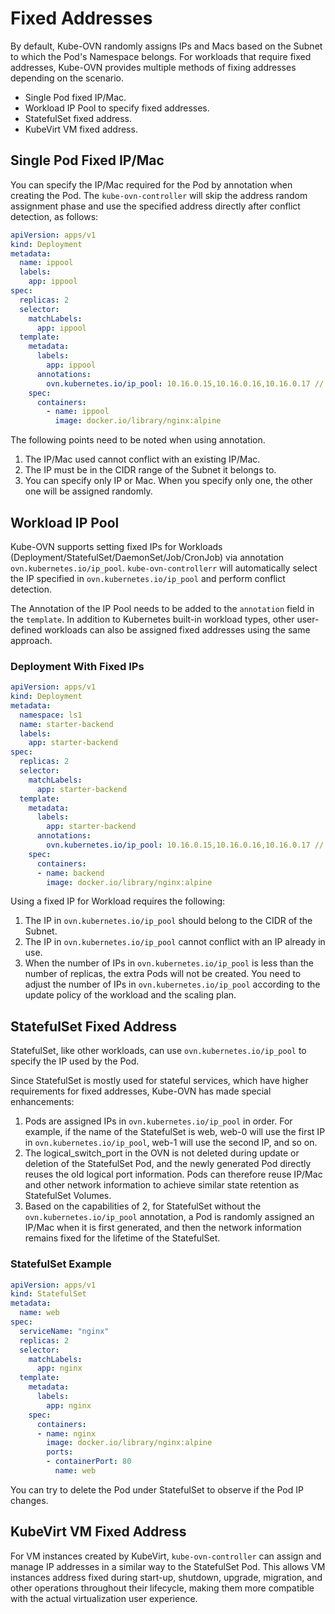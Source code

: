 # Fixed Addresses

By default, Kube-OVN randomly assigns IPs and Macs based on the Subnet to which the Pod's Namespace belongs.
For workloads that require fixed addresses, Kube-OVN provides multiple methods of fixing addresses depending on the scenario.

- Single Pod fixed IP/Mac.
- Workload IP Pool to specify fixed addresses.
- StatefulSet fixed address.
- KubeVirt VM fixed address.

## Single Pod Fixed IP/Mac

You can specify the IP/Mac required for the Pod by annotation when creating the Pod.
The `kube-ovn-controller` will skip the address random assignment phase and use the specified address directly after conflict detection, as follows:

```yaml
apiVersion: apps/v1
kind: Deployment
metadata:
  name: ippool
  labels:
    app: ippool
spec:
  replicas: 2
  selector:
    matchLabels:
      app: ippool
  template:
    metadata:
      labels:
        app: ippool
      annotations:
        ovn.kubernetes.io/ip_pool: 10.16.0.15,10.16.0.16,10.16.0.17 // for dualstack ippool use semicolon to separate addresses 10.16.0.15,fd00:10:16::000E;10.16.0.16,fd00:10:16::0
    spec:
      containers:
        - name: ippool
          image: docker.io/library/nginx:alpine
```

The following points need to be noted when using annotation.

1. The IP/Mac used cannot conflict with an existing IP/Mac.
2. The IP must be in the CIDR range of the Subnet it belongs to.
3. You can specify only IP or Mac. When you specify only one, the other one will be assigned randomly.

## Workload IP Pool

Kube-OVN supports setting fixed IPs for Workloads (Deployment/StatefulSet/DaemonSet/Job/CronJob) via annotation `ovn.kubernetes.io/ip_pool`.
`kube-ovn-controllerr` will automatically select the IP specified in `ovn.kubernetes.io/ip_pool` and perform conflict detection.

The Annotation of the IP Pool needs to be added to the `annotation` field in the `template`.
In addition to Kubernetes built-in workload types, other user-defined workloads can also be assigned fixed addresses using the same approach.

### Deployment With Fixed IPs

```yaml
apiVersion: apps/v1
kind: Deployment
metadata:
  namespace: ls1
  name: starter-backend
  labels:
    app: starter-backend
spec:
  replicas: 2
  selector:
    matchLabels:
      app: starter-backend
  template:
    metadata:
      labels:
        app: starter-backend
      annotations:
        ovn.kubernetes.io/ip_pool: 10.16.0.15,10.16.0.16,10.16.0.17 // for dualstack ippool use semicolon to separate addresses 10.16.0.15,fd00:10:16::000E;10.16.0.16,fd00:10:16::000F;10.16.0.17,fd00:10:16::0010
    spec:
      containers:
      - name: backend
        image: docker.io/library/nginx:alpine
```

Using a fixed IP for Workload requires the following:

1. The IP in `ovn.kubernetes.io/ip_pool` should belong to the CIDR of the Subnet.
2. The IP in `ovn.kubernetes.io/ip_pool` cannot conflict with an IP already in use.
3. When the number of IPs in `ovn.kubernetes.io/ip_pool` is less than the number of replicas, the extra Pods will not be created. You need to adjust the number of IPs in `ovn.kubernetes.io/ip_pool` according to the update policy of the workload and the scaling plan.

## StatefulSet Fixed Address

StatefulSet, like other workloads, can use `ovn.kubernetes.io/ip_pool` to specify the IP used by the Pod.

Since StatefulSet is mostly used for stateful services,
which have higher requirements for fixed addresses, Kube-OVN has made special enhancements:

1. Pods are assigned IPs in `ovn.kubernetes.io/ip_pool` in order. For example, if the name of the StatefulSet is web, web-0 will use the first IP in `ovn.kubernetes.io/ip_pool`, web-1 will use the second IP, and so on.
2. The logical_switch_port in the OVN is not deleted during update or deletion of the StatefulSet Pod, and the newly generated Pod directly reuses the old logical port information. Pods can therefore reuse IP/Mac and other network information to achieve similar state retention as StatefulSet Volumes.
3. Based on the capabilities of 2, for StatefulSet without the `ovn.kubernetes.io/ip_pool` annotation, a Pod is randomly assigned an IP/Mac when it is first generated, and then the network information remains fixed for the lifetime of the StatefulSet.

### StatefulSet Example

```yaml
apiVersion: apps/v1
kind: StatefulSet
metadata:
  name: web
spec:
  serviceName: "nginx"
  replicas: 2
  selector:
    matchLabels:
      app: nginx
  template:
    metadata:
      labels:
        app: nginx
    spec:
      containers:
      - name: nginx
        image: docker.io/library/nginx:alpine
        ports:
        - containerPort: 80
          name: web
```

You can try to delete the Pod under StatefulSet to observe if the Pod IP changes.

## KubeVirt VM Fixed Address

For VM instances created by KubeVirt, `kube-ovn-controller` can assign and manage IP addresses in a similar way to the StatefulSet Pod.
This allows VM instances address fixed during start-up, shutdown, upgrade, migration, and other operations throughout their lifecycle,
making them more compatible with the actual virtualization user experience.
